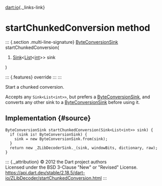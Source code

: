 [dart:io](../../dart-io/dart-io-library){._links-link}

startChunkedConversion method
=============================

::: {.section .multi-line-signature}
[ByteConversionSink](../../dart-convert/byteconversionsink-class)
startChunkedConversion(

1.  [Sink](../../dart-core/sink-class)\<[List](../../dart-core/list-class)\<[int](../../dart-core/int-class)\>\>
    sink

)

::: {.features}
override
:::
:::

Start a chunked conversion.

Accepts any `Sink<List<int>>`, but prefers a
[ByteConversionSink](../../dart-convert/byteconversionsink-class), and
converts any other sink to a
[ByteConversionSink](../../dart-convert/byteconversionsink-class) before
using it.

Implementation {#source}
--------------

``` {.language-dart data-language="dart"}
ByteConversionSink startChunkedConversion(Sink<List<int>> sink) {
  if (sink is! ByteConversionSink) {
    sink = new ByteConversionSink.from(sink);
  }
  return new _ZLibDecoderSink._(sink, windowBits, dictionary, raw);
}
```

::: {._attribution}
© 2012 the Dart project authors\
Licensed under the BSD 3-Clause \"New\" or \"Revised\" License.\
<https://api.dart.dev/stable/2.18.5/dart-io/ZLibDecoder/startChunkedConversion.html>
:::

